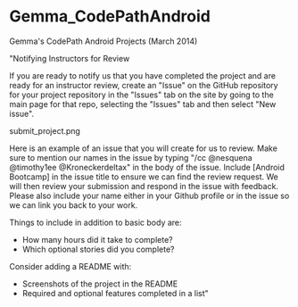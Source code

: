 Gemma_CodePathAndroid
=====================

Gemma's CodePath Android Projects (March 2014)

"Notifying Instructors for Review

If you are ready to notify us that you have completed the project and are ready for an instructor review, create an "Issue" on the GitHub repository for your project repository in the "Issues" tab on the site by going to the main page for that repo, selecting the "Issues" tab and then select "New issue".

submit_project.png

Here is an example of an issue that you will create for us to review. Make sure to mention our names in the issue by typing "/cc @nesquena @timothy1ee @Kroneckerdeltax" in the body of the issue. Include [Android Bootcamp] in the issue title to ensure we can find the review request. We will then review your submission and respond in the issue with feedback. Please also include your name either in your Github profile or in the issue so we can link you back to your work.

Things to include in addition to basic body are:
- How many hours did it take to complete?
- Which optional stories did you complete?

Consider adding a README with:
- Screenshots of the project in the README
- Required and optional features completed in a list"
